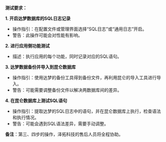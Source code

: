 **测试要求：**

**1. 开启达梦数据库的SQL日志记录**  
- 操作指引：在配置文件或管理界面选择“SQL日志”或“通用日志”开启。
- 警告：此操作可能会对性能有影响。

**2. 进行应用侧功能测试**  
- 描述：执行应用的每个功能，同时记录对应的SQL语句。

**3. 达梦数据备份并导入到昆仑数据库**  
- 操作指引：使用达梦的备份工具得到备份文件，再利用昆仑的导入工具进行导入。
- 警告：可能需要调整备份文件以解决两数据库间的差异。

**4. 在昆仑数据库上测试SQL语句**  
- 操作指引：提取达梦的SQL日志中的语句，并在昆仑数据库上执行，检查语法和执行情况。
- 警告：可能会遇到SQL语法差异，需要手动调整。

**备注**：第三、四步的操作，泽拓科技的售后人员将全程协助。